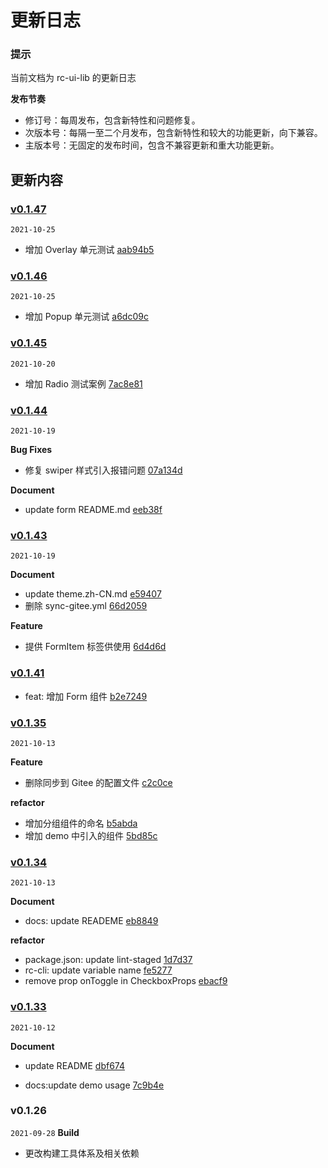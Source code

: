 # 更新日志

### 提示

当前文档为 rc-ui-lib 的更新日志

**发布节奏**

- 修订号：每周发布，包含新特性和问题修复。
- 次版本号：每隔一至二个月发布，包含新特性和较大的功能更新，向下兼容。
- 主版本号：无固定的发布时间，包含不兼容更新和重大功能更新。

## 更新内容

### [v0.1.47](https://github.com/rancui/rc-ui-lib/compare/v0.1.46...v0.1.47)

`2021-10-25`

- 增加 Overlay 单元测试 [aab94b5](https://github.com/rancui/rc-ui-lib/commit/aab94b5792d2f02780c65d3ce8f56653edd02318)

### [v0.1.46](https://github.com/rancui/rc-ui-lib/compare/v0.1.44...v0.1.46)

`2021-10-25`

- 增加 Popup 单元测试 [a6dc09c](https://github.com/rancui/rc-ui-lib/commit/a6dc09c67b18c9bde9b34bc7045e5da6de791ea8)

### [v0.1.45](https://github.com/rancui/rc-ui-lib/compare/v0.1.44...v0.1.46)

`2021-10-20`

- 增加 Radio 测试案例 [7ac8e81](https://github.com/rancui/rc-ui-lib/commit/7ac8e816103660daf9f96385455bdca33af5b711)

### [v0.1.44](https://github.com/rancui/rc-ui-lib/compare/v0.1.43...v0.1.44)

`2021-10-19`

**Bug Fixes**

- 修复 swiper 样式引入报错问题 [07a134d](https://github.com/rancui/rc-ui-lib/commit/07a134d81443ffdadd28802a3343cca242b15770)

**Document**

- update form README.md [eeb38f](https://github.com/rancui/rc-ui-lib/commit/eeb38f0f28289168de9896056febe21947c05f3d)

### [v0.1.43](https://github.com/rancui/rc-ui-lib/compare/v0.1.42...v0.1.43)

`2021-10-19`

**Document**

- update theme.zh-CN.md [e59407](https://github.com/rancui/rc-ui-lib/commit/e59407a83eb92a30652b8df8f6471fd739de9370)
- 删除 sync-gitee.yml [66d2059](https://github.com/rancui/rc-ui-lib/commit/66d20594005fcf968c1a450b581c83ed5495a922)

**Feature**

- 提供 FormItem 标签供使用 [6d4d6d](https://github.com/commit/6d4d6d17effc164787c8daabc316daca2e43deef)

### [v0.1.41](https://github.com/rancui/rc-ui-lib/compare/v0.1.40...v0.1.41)

- feat: 增加 Form 组件 [b2e7249](https://github.com/rancui/rc-ui-lib/commit/b2e7249ec660da3479d6bed6ba23779ae1bc1bb7)

### [v0.1.35](https://github.com/compare/v0.1.34...v0.1.35)

`2021-10-13`

**Feature**

- 删除同步到 Gitee 的配置文件 [c2c0ce](https://github.com/rancui/rc-ui-lib/commit/c2c0ce1b0aab6a95a92dc3c88c8d2ca45154c9e5)

**refactor**

- 增加分组组件的命名 [b5abda](https://github.com/rancui/rc-ui-lib/commit/b5abda80e56dafbc809568b747311a310ad7a5cd)
- 增加 demo 中引入的组件 [5bd85c](https://github.com/rancui/rc-ui-lib/commit/5bd85c29950b343af479e89d946f70084146da91)

### [v0.1.34](https://github.com/compare/v0.1.33...v0.1.34)

`2021-10-13`

**Document**

- docs: update READEME [eb8849](https://github.com/rancui/rc-ui-lib/commit/eb8849695bd4b03f285486106009e43739d80f19)

**refactor**

- package.json: update lint-staged [1d7d37](https://github.com/rancui/rc-ui-lib/commit/1d7d37aab0eafb2a151d0633c55e7f90a510c1d4)
- rc-cli: update variable name [fe5277](https://github.com/rancui/rc-ui-lib/commit/fe52776ce525db092df68689e437c87f22dcbb5c)
- remove prop onToggle in CheckboxProps [ebacf9](https://github.com/rancui/rc-ui-lib/commit/ebacf9bb8fe084701b3b3a34ba296d8b90000af6)

### [v0.1.33](https://github.com/compare/v0.1.31...v0.1.33)

`2021-10-12`

**Document**

- update README [dbf674](https://github.com/rancui/rc-ui-lib/commit/dbf674e87ebbbe6dc2fa287d3d816a69fc64b6b0)

- docs:update demo usage [7c9b4e](https://github.com/rancui/rc-ui-lib/commit/7c9b4e590565f60cce36210e5938aa95053cba45)

### v0.1.26

`2021-09-28` **Build**

- 更改构建工具体系及相关依赖
